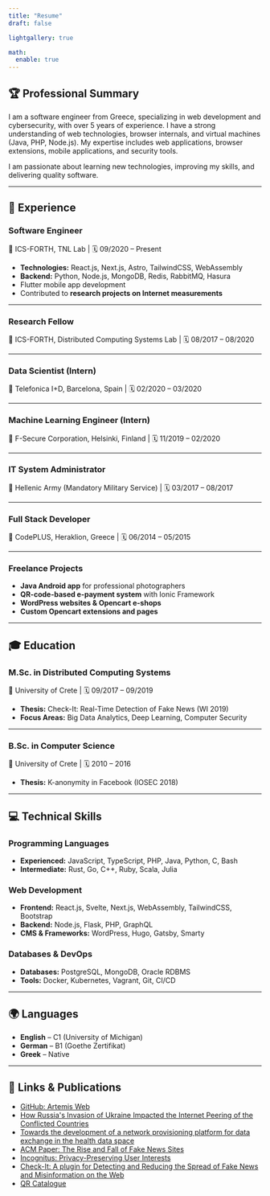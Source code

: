 ```yaml
---
title: "Resume"
draft: false

lightgallery: true

math:
  enable: true
---
```

## 🏆 Professional Summary

I am a software engineer from Greece, specializing in web development and cybersecurity, with over 5 years of experience. I have a strong understanding of web technologies, browser internals, and virtual machines (Java, PHP, Node.js). My expertise includes web applications, browser extensions, mobile applications, and security tools.  

<!---
Technologies I work with:  
- **Frontend**: React.js, Astro, Next.js, Tailwind.CSS 
- **Backend**: Python, Node.js, MongoDB, PostgreSQL, Redis, RabbitMQ, Hasura  
- **DevOps**: Docker, Kubernetes, CI/CD (GitHub & GitLab)  
- **Security & Research**: Web measurements, penetration testing  
- **Mobile**: Flutter
--->

I am passionate about learning new technologies, improving my skills, and delivering quality software.

---

## 💼 Experience

### **Software Engineer**  
📍 ICS-FORTH, TNL Lab | 🗓️ 09/2020 – Present  

- **Technologies:** React.js, Next.js, Astro, TailwindCSS, WebAssembly  
- **Backend:** Python, Node.js, MongoDB, Redis, RabbitMQ, Hasura  
- Flutter mobile app development  
- Contributed to **research projects on Internet measurements**  

---

### **Research Fellow**  
📍 ICS-FORTH, Distributed Computing Systems Lab | 🗓️ 08/2017 – 08/2020  

---

### **Data Scientist (Intern)**  
📍 Telefonica I+D, Barcelona, Spain | 🗓️ 02/2020 – 03/2020  

---

### **Machine Learning Engineer (Intern)**  
📍 F-Secure Corporation, Helsinki, Finland | 🗓️ 11/2019 – 02/2020  

---

### **IT System Administrator**  
📍 Hellenic Army (Mandatory Military Service) | 🗓️ 03/2017 – 08/2017  

---

### **Full Stack Developer**  
📍 CodePLUS, Heraklion, Greece | 🗓️ 06/2014 – 05/2015  

---

### **Freelance Projects**  

- **Java Android app** for professional photographers  
- **QR-code-based e-payment system** with Ionic Framework  
- **WordPress websites & Opencart e-shops**  
- **Custom Opencart extensions and pages**  

---

## 🎓 Education

### **M.Sc. in Distributed Computing Systems**  
📍 University of Crete | 🗓️ 09/2017 – 09/2019  
- **Thesis:** Check-It: Real-Time Detection of Fake News (WI 2019)  
- **Focus Areas:** Big Data Analytics, Deep Learning, Computer Security  

---

### **B.Sc. in Computer Science**  
📍 University of Crete | 🗓️ 2010 – 2016  
- **Thesis:** K-anonymity in Facebook (IOSEC 2018)  

---

## 💻 Technical Skills

### **Programming Languages**  
- **Experienced:** JavaScript, TypeScript, PHP, Java, Python, C, Bash  
- **Intermediate:** Rust, Go, C++, Ruby, Scala, Julia  

### **Web Development**  
- **Frontend:** React.js, Svelte, Next.js, WebAssembly, TailwindCSS, Bootstrap  
- **Backend:** Node.js, Flask, PHP, GraphQL  
- **CMS & Frameworks:** WordPress, Hugo, Gatsby, Smarty  

### **Databases & DevOps**  
- **Databases:** PostgreSQL, MongoDB, Oracle RDBMS  
- **Tools:** Docker, Kubernetes, Vagrant, Git, CI/CD  

---

## 🌍 Languages

- **English** – C1 (University of Michigan)  
- **German** – B1 (Goethe Zertifikat)  
- **Greek** – Native  

---

## 🔗 Links & Publications

- [GitHub: Artemis Web](https://github.com/FORTH-ICS-INSPIRE/artemis-web/)
- [How Russia's Invasion of Ukraine Impacted the Internet Peering of the Conflicted Countries](https://ieeexplore.ieee.org/abstract/document/10559142)
- [Towards the development of a network provisioning platform for data exchange in the health data space](https://ieeexplore.ieee.org/abstract/document/10849743)
- [ACM Paper: The Rise and Fall of Fake News Sites](https://dl.acm.org/doi/10.1145/3447535.3462510)  
- [Incognitus: Privacy-Preserving User Interests](https://www.springerprofessional.de/en/incognitus-privacy-preserving-user-interests-in-online-social-ne/16428486)  
- [Check-It: A plugin for Detecting and Reducing the Spread of Fake News and Misinformation on the Web](https://ieeexplore.ieee.org/document/8909652)  
- [QR Catalogue](https://qr.verandaallday.gr)  


